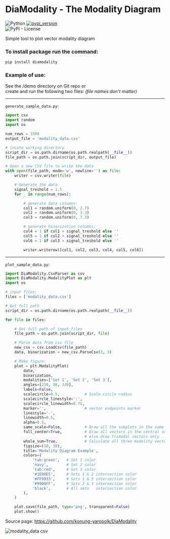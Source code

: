 # DiaModality - The Modality Diagram
![Python](https://img.shields.io/badge/Python-v3.10%5E-green?logo=python)
[![pypi_version](https://img.shields.io/pypi/v/diamodality?label=pypi)](https://pypi.org/project/diamodality)  
![PyPI - License](https://img.shields.io/pypi/l/diamodality)  

Simple tool to plot vector modality diagram  

### To install package run the command:
```bash
pip install diamodality
```


### Example of use:
See the /demo directory on Git repo or  
create and run the following two files:
*(file names don't matter)*

---
``generate_sample_data.py``:
```python
import csv
import random
import os

num_rows = 1500
output_file = 'modality_data.csv'

# locate working directory
script_dir = os.path.dirname(os.path.realpath(__file__))
file_path = os.path.join(script_dir, output_file)

# Open a new CSV file to write the data
with open(file_path, mode='w', newline='') as file:
    writer = csv.writer(file)

    # Generate the data
    signal_treshold = 1.5
    for _ in range(num_rows):

        # generate data columns:
        col1 = random.uniform(0, 2.7)
        col2 = random.uniform(0, 3.3)
        col3 = random.uniform(0, 7.3)

        # generate binarization columns:
        col4 = 1 if col1 > signal_treshold else ''
        col5 = 1 if col2 > signal_treshold else ''
        col6 = 1 if col3 > signal_treshold else ''

        writer.writerow([col1, col2, col3, col4, col5, col6])

```


---
``plot_sample_data.py``:
```python
import DiaModality.CsvParser as csv
import DiaModality.ModalityPlot as plt
import os

# input files:
files = ['modality_data.csv']

# Get full path
script_dir = os.path.dirname(os.path.realpath(__file__))

for file in files:

    # Get full path of input files
    file_path = os.path.join(script_dir, file)

    # Parse data from csv file
    new_csv = csv.LoadCsv(file_path)
    data, binarization = new_csv.ParseCsv(3, 3)

    # Make figure:
    plot = plt.ModalityPlot(
        data,
        binarization,
        modalities=['Set 1', 'Set 2', 'Set 3'],
        angles=[210, 90, 330],
        labels=False,
        scalecircle=0.5,           # Scale circle radius
        scalecircle_linestyle=':',
        scalecircle_linewidth=0.75,
        marker='',                 # vector endpoints marker
        linestyle='-',
        linewidth=0.5,
        alpha=0.5,
        same_scale=False,          # Draw all the subplots in the same scale
        full_center=True,          # Draw all vectors in the central subplot,
                                   # else draw trimodal vectors only
        whole_sum=True,            # Calculate all three modality vectors despite binarization
        figsize=(10, 10),
        title='Modality Diagram Example',
        colors=(
            'tab:green',   # Set 1 color
            'navy',        # Set 2 color
            'tab:red',     # Set 3 color
            '#1E88E5',     # Sets 1 & 2 intersection color
            '#FF9933',     # Sets 1 & 3 intersection color
            '#9900FF',     # Sets 2 & 3 intersection color
            'black',       # All sets   intersection color
        ),      
    )

    plot.save(file_path, type='png', transparent=False)
    plot.show()
```

Source page: 
https://github.com/konung-yaropolk/DiaModality


![modality_data csv](https://github.com/user-attachments/assets/eb77b4d7-281f-45b0-a5ce-4c2442fc9a75)
